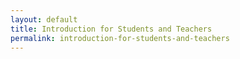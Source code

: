 ```yaml
---
layout: default
title: Introduction for Students and Teachers
permalink: introduction-for-students-and-teachers
---
```

<!-- Add an essay or interpretive material below this line,
using HTML or markdown.  Do not modify this file above this line -->
